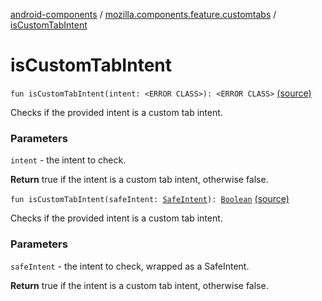 [android-components](../index.md) / [mozilla.components.feature.customtabs](index.md) / [isCustomTabIntent](./is-custom-tab-intent.md)

# isCustomTabIntent

`fun isCustomTabIntent(intent: <ERROR CLASS>): <ERROR CLASS>` [(source)](https://github.com/mozilla-mobile/android-components/blob/master/components/feature/customtabs/src/main/java/mozilla/components/feature/customtabs/CustomTabConfigHelper.kt#L49)

Checks if the provided intent is a custom tab intent.

### Parameters

`intent` - the intent to check.

**Return**
true if the intent is a custom tab intent, otherwise false.

`fun isCustomTabIntent(safeIntent: `[`SafeIntent`](../mozilla.components.support.utils/-safe-intent/index.md)`): `[`Boolean`](https://kotlinlang.org/api/latest/jvm/stdlib/kotlin/-boolean/index.html) [(source)](https://github.com/mozilla-mobile/android-components/blob/master/components/feature/customtabs/src/main/java/mozilla/components/feature/customtabs/CustomTabConfigHelper.kt#L57)

Checks if the provided intent is a custom tab intent.

### Parameters

`safeIntent` - the intent to check, wrapped as a SafeIntent.

**Return**
true if the intent is a custom tab intent, otherwise false.

